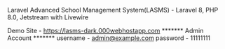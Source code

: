 Laravel Advanced School Management System(LASMS) - Laravel 8, PHP 8.0, Jetstream with Livewire

Demo Site - https://lasms-dark.000webhostapp.com
******* Admin Account *******
username - admin@example.com
password - 11111111
